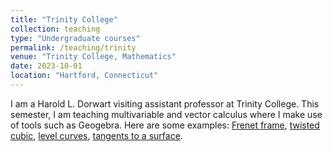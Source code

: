 ```yaml
---
title: "Trinity College"
collection: teaching
type: "Undergraduate courses"
permalink: /teaching/trinity
venue: "Trinity College, Mathematics"
date: 2023-10-01
location: "Hartford, Connecticut"
---
```


I am a Harold L. Dorwart visiting assistant professor at Trinity College. This semester, I am teaching multivariable and vector calculus where I make use of tools such as Geogebra. Here are some examples: [Frenet frame](https://www.geogebra.org/3d/qbc9v6xc), [twisted cubic](https://www.geogebra.org/3d/yvf4cya8), [level curves](https://www.desmos.com/calculator/v7cwcrisnb), [tangents to a surface](https://www.geogebra.org/3d/t7kgsrxg).
